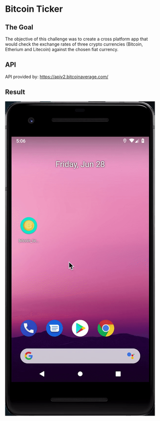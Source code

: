
# Bitcoin Ticker

## The Goal
The objective of this challenge was to create a cross platform app that would check the exchange rates of three crypto currencies (Bitcoin, Etherium and Litecoin) against the chosen fiat currency.

## API
API provided by: https://apiv2.bitcoinaverage.com/

## Result
![Finished App](https://github.com/mwaqqas/flutter.bitcoin-ticker/blob/master/bitcoin-checker.gif)
